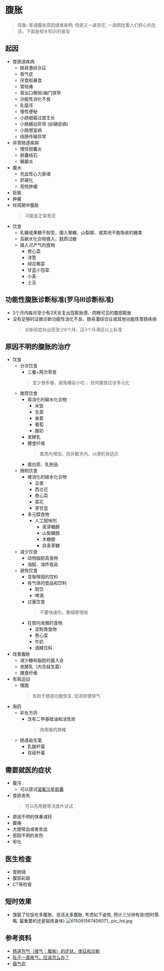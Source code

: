 # 腹胀
> 现象: 普通腹胀原因很难查明, 但是又一直存在, 一直困扰着人们舒心的生活，下面是相关知识的普及
## 起因
- 胃肠道疾病
  - 肠易激综合征
  - 吞气症
  - 厌食和暴食
  - 胃轻瘫
  - 胃出口梗阻/幽门狭窄
  - 功能性消化不良
  - 乳糜泻
  - 慢性便秘
  - 小肠细菌过度生长
  - 小肠蠕动异常 (如硬皮病)
  - 小肠憩室病
  - 结肠传输异常
- 非胃肠道疾病
  - 慢性胆囊炎
  - 胆囊结石
  - 胰腺炎
- 腹水
  - 充血性心力衰竭
  - 肝硬化
  - 恶性肿瘤
- 妊娠
- 肿瘤
- 经周期中腹胀
  > 可能是正常表现
- 饮食
  - 乳糖或果糖不耐受，摄入果糖、山梨醇、或其他不能吸收的糖类
  - 高碳水化合物摄入，麸质过敏
  - 摄入可产气的食物
    - 卷心菜
    - 洋葱
    - 绿花椰菜
    - 甘蓝小包菜
    - 小麦
    - 土豆
## 功能性腹胀诊断标准(罗马Ⅲ诊断标准)
  - 3个月内每月至少有3天反复出现膨胀感、肉眼可见的腹部膨胀
  - 没有足够的证据诊断功能性消化不良、肠易激综合征或其他功能性胃肠疾病
    > 诊断前症状出现至少6个月，近3个月满足以上标准
## 原因不明的腹胀的治疗
  - 饮食
    - 分次饮食
      - 三餐+两次零食
       > 宜少食多餐、避免睡前小吃；
       > 任何膳食应该多元化
    - 推荐饮食
      - 易消化的碳水化合物
        - 米饭
        - 生菜
        - 香蕉
        - 葡萄
        - 酸奶
      - 发酵乳
      - 膳食纤维
        > 数周内增加，而非数天内，以便机体适应
      - 蛋白质、乳制品
    - 限制饮食
      - 难消化的碳水化合物
        - 豆类
        - 西兰花
        - 卷心菜
        - 菜花
        - 芽甘蓝
      - 多元醇食物
        - 人工甜味剂
          - 麦芽糖醇
          - 山梨糖醇
          - 木糖醇
          - 异麦芽糖
    - 减少饮食
      - 动物脂肪高食物
      - 油腻、油炸食品
    - 避免饮食
      - 含咖啡因的饮料
      - 有气体的食品和饮料
        - 软饮
        - 啤酒
      - 过量饮食
        > 不要快速吃，要细嚼慢咽
      - 在胃内发酵的食物
        - 淀粉类食物
        - 卷心菜
        - 牛奶
        - 酒精饮料
  - 改善腹胀
    - 减少糖和脂肪的摄入会
    - 发酵乳（内含益生菌）
    - 膳食纤维
  - 有氧运动
    - 慢跑
      > 有助于肠道功能恢复, 促进排便排气
  - 用药
    - 非处方药
      - 含有二甲基硅油和活性炭
        > 效用值的商榷
    - 肠道益生菌
      - 乳酸杆菌
      - 双歧杆菌
## 需要就医的症状
  - 腹泻
    - 可以尝试[诺氟沙星胶囊](https://baike.baidu.com/item/%E8%AF%BA%E6%B0%9F%E6%B2%99%E6%98%9F%E8%83%B6%E5%9B%8A)
  - 食欲丧失
    > 可以先用健胃消食片试试
  - 原因不明的体重减轻
  - 腹痛
  - 大便带血或者贫血
  - 原因不明的发热
  - 呕吐
## 医生检查
  - 胃肠镜
  - 腹部彩超
  - CT等检查
## 短时效果
  - 饿狠了吃饭吃多腹胀、说话太多腹胀, 考虑如下姿势, 预计三分钟有效(短时策略, 最重要的还是锻炼身体)
    ![615081567408071_.pic_hd.jpg](http://ww1.sinaimg.cn/large/8c4687a3ly1g6l76gwsdbj20hj0gqq7q.jpg)
## 参考资料
  - [肠道充气（嗳气；腹胀）的症状，体征和诊断](http://www.bjcy2y.com/field/article/1186.html)
  - [肚子一直胀气，应该怎么办？](https://med.sina.com/health/article_detail_101_2_5818.html)
  - [吞气症](https://baike.baidu.com/item/%E5%90%9E%E6%B0%94%E7%97%87/1906461?fr=aladdin)
